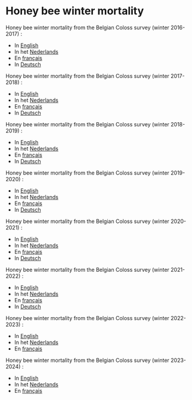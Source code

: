 
# Honey bee winter mortality

Honey bee winter mortality from the Belgian Coloss survey (winter 2016-2017) : 

* In [English](https://gillessanmartin.github.io/misc/Coloss_Be_2016_UK.html)
* In het [Nederlands](https://gillessanmartin.github.io/misc/Coloss_Be_2016_NL.html)
* En [français](https://gillessanmartin.github.io/misc/Coloss_Be_2016_FR.html)
* In [Deutsch](https://gillessanmartin.github.io/misc/Coloss_Be_2016_D.html)


Honey bee winter mortality from the Belgian Coloss survey (winter 2017-2018) : 

* In [English](https://gillessanmartin.github.io/misc/Coloss_Be_2017_UK.html)
* In het [Nederlands](https://gillessanmartin.github.io/misc/Coloss_Be_2017_NL.html)
* En [français](https://gillessanmartin.github.io/misc/Coloss_Be_2017_FR.html)
* In [Deutsch](https://gillessanmartin.github.io/misc/Coloss_Be_2017_D.html)


Honey bee winter mortality from the Belgian Coloss survey (winter 2018-2019) : 

* In [English](https://gillessanmartin.github.io/misc/Coloss_Be_2018_UK.html)
* In het [Nederlands](https://gillessanmartin.github.io/misc/Coloss_Be_2018_NL.html)
* En [français](https://gillessanmartin.github.io/misc/Coloss_Be_2018_FR.html)
* In [Deutsch](https://gillessanmartin.github.io/misc/Coloss_Be_2018_D.html)


Honey bee winter mortality from the Belgian Coloss survey (winter 2019-2020) : 

* In [English](https://gillessanmartin.github.io/misc/Coloss_Be_2019_UK.html)
* In het [Nederlands](https://gillessanmartin.github.io/misc/Coloss_Be_2019_NL.html)
* En [français](https://gillessanmartin.github.io/misc/Coloss_Be_2019_FR.html)
* In [Deutsch](https://gillessanmartin.github.io/misc/Coloss_Be_2019_D.html)


Honey bee winter mortality from the Belgian Coloss survey (winter 2020-2021) : 

* In [English](https://gillessanmartin.github.io/misc/Coloss_Be_2020_UK.html)
* In het [Nederlands](https://gillessanmartin.github.io/misc/Coloss_Be_2020_NL.html)
* En [français](https://gillessanmartin.github.io/misc/Coloss_Be_2020_FR.html)
* In [Deutsch](https://gillessanmartin.github.io/misc/Coloss_Be_2020_D.html)

Honey bee winter mortality from the Belgian Coloss survey (winter 2021-2022) : 

* In [English](https://gillessanmartin.github.io/misc/Coloss_Be_2021_UK.html)
* In het [Nederlands](https://gillessanmartin.github.io/misc/Coloss_Be_2021_NL.html)
* En [français](https://gillessanmartin.github.io/misc/Coloss_Be_2021_FR.html)
* In [Deutsch](https://gillessanmartin.github.io/misc/Coloss_Be_2021_D.html)


Honey bee winter mortality from the Belgian Coloss survey (winter 2022-2023) : 

* In [English](https://gillessanmartin.github.io/misc/COLOSS_dashboard_2022_2023_en.html)
* In het [Nederlands](https://gillessanmartin.github.io/misc/COLOSS_dashboard_2022_2023_nl.html)
* En [français](https://gillessanmartin.github.io/misc/COLOSS_dashboard_2022_2023_fr.html)

Honey bee winter mortality from the Belgian Coloss survey (winter 2023-2024) : 

* In [English](https://gillessanmartin.github.io/misc/COLOSS_dashboard_2023_2024_en.html)
* In het [Nederlands](https://gillessanmartin.github.io/misc/COLOSS_dashboard_2023_2024_nl.html)
* En [français](https://gillessanmartin.github.io/misc/COLOSS_dashboard_2023_2024_fr.html)




